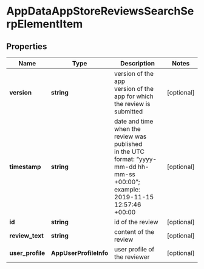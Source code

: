 # AppDataAppStoreReviewsSearchSerpElementItem

## Properties

| Name | Type | Description | Notes |
|------------ | ------------- | ------------- | -------------|
**version** | **string** | version of the app<br>version of the app for which the review is submitted |[optional]|
**timestamp** | **string** | date and time when the review was published<br>in the UTC format: “yyyy-mm-dd hh-mm-ss +00:00”;<br>example:<br>2019-11-15 12:57:46 +00:00 |[optional]|
**id** | **string** | id of the review |[optional]|
**review_text** | **string** | content of the review |[optional]|
**user_profile** | **AppUserProfileInfo** | user profile of the reviewer |[optional]|